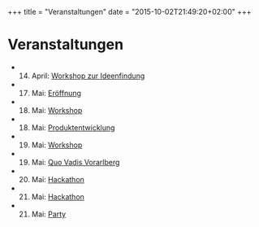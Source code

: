 +++
title = "Veranstaltungen"
date = "2015-10-02T21:49:20+02:00"
+++

# Veranstaltungen

* 14. April: [Workshop zur Ideenfindung](/veranstaltungen/ideenfindung)
* 17. Mai: [Eröffnung](/veranstaltungen/eroeffnung)
* 18. Mai: [Workshop](/veranstaltungen/workshops)
* 18. Mai: [Produktentwicklung](/veranstaltungen/produkt)
* 19. Mai: [Workshop](/veranstaltungen/workshops)
* 19. Mai: [Quo Vadis Vorarlberg](/veranstaltungen/vorarlberg)
* 20. Mai: [Hackathon](/ummahuesla)
* 21. Mai: [Hackathon](/ummahuesla)
* 21. Mai: [Party](/veranstaltungen/party)


